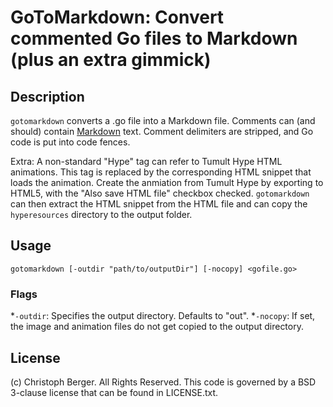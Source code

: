 # GoToMarkdown: Convert commented Go files to Markdown (plus an extra gimmick)

## Description

`gotomarkdown` converts a .go file into a Markdown file. Comments can (and should) contain [Markdown](daringfireball.net/projects/markdown) text. Comment delimiters are stripped, and Go code is put into code fences.

Extra: A non-standard "Hype" tag can refer to Tumult Hype HTML animations. This tag is replaced by the corresponding HTML snippet that loads the animation. Create the anmiation from Tumult Hype by exporting to HTML5, with the "Also save HTML file" checkbox checked. `gotomarkdown` can then extract the HTML snippet from the HTML file and can copy the `hyperesources` directory to the output folder.

## Usage

	gotomarkdown [-outdir "path/to/outputDir"] [-nocopy] <gofile.go>

### Flags

*`-outdir`: Specifies the output directory. Defaults to "out".
*`-nocopy`: If set, the image and animation files do not get copied to the output directory. 

## License

(c) Christoph Berger. All Rights Reserved. 
This code is governed by a BSD 3-clause license that can be found in LICENSE.txt.


